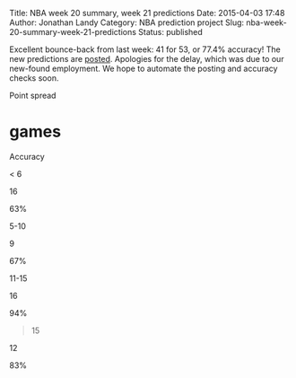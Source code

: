 Title: NBA week 20 summary, week 21 predictions
Date: 2015-04-03 17:48
Author: Jonathan Landy
Category: NBA prediction project
Slug: nba-week-20-summary-week-21-predictions
Status: published

Excellent bounce-back from last week: 41 for 53, or 77.4% accuracy! The new predictions are [posted](http://efavdb.com/weekly-nba-predictions/). Apologies for the delay, which was due to our new-found employment. We hope to automate the posting and accuracy checks soon.

Point spread

# games

Accuracy

< 6

16

63%

5-10

9

67%

11-15

16

94%

>15

12

83%

  

